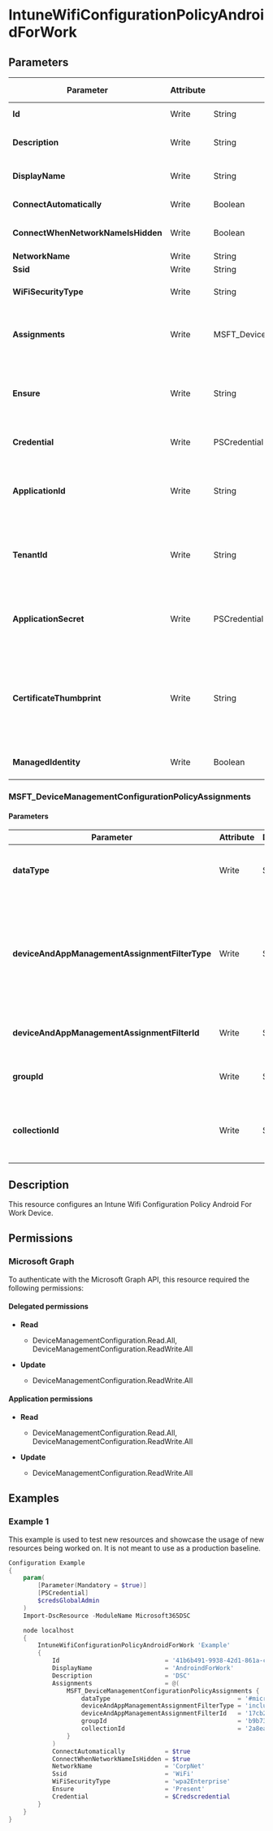 ﻿# IntuneWifiConfigurationPolicyAndroidForWork

## Parameters

| Parameter | Attribute | DataType | Description | Allowed Values |
| --- | --- | --- | --- | --- |
| **Id** | Write | String | Id of the Intune policy. | |
| **Description** | Write | String | Description of the Intune policy. | |
| **DisplayName** | Write | String | Display name of the Intune policy. | |
| **ConnectAutomatically** | Write | Boolean | Connect automatically | |
| **ConnectWhenNetworkNameIsHidden** | Write | Boolean | Connect when network name is hidden | |
| **NetworkName** | Write | String | Network name | |
| **Ssid** | Write | String | SSID | |
| **WiFiSecurityType** | Write | String | Wi-Fi security | `open`, `wpaEnterprise`, `wpa2Enterprise` |
| **Assignments** | Write | MSFT_DeviceManagementConfigurationPolicyAssignments[] | Represents the assignment to the Intune policy. | |
| **Ensure** | Write | String | Present ensures the policy exists, absent ensures it is removed. | `Present`, `Absent` |
| **Credential** | Write | PSCredential | Credentials of the Intune Admin | |
| **ApplicationId** | Write | String | Id of the Azure Active Directory application to authenticate with. | |
| **TenantId** | Write | String | Id of the Azure Active Directory tenant used for authentication. | |
| **ApplicationSecret** | Write | PSCredential | Secret of the Azure Active Directory tenant used for authentication. | |
| **CertificateThumbprint** | Write | String | Thumbprint of the Azure Active Directory application's authentication certificate to use for authentication. | |
| **ManagedIdentity** | Write | Boolean | Managed ID being used for authentication. | |

### MSFT_DeviceManagementConfigurationPolicyAssignments

#### Parameters

| Parameter | Attribute | DataType | Description | Allowed Values |
| --- | --- | --- | --- | --- |
| **dataType** | Write | String | The type of the target assignment. | `#microsoft.graph.groupAssignmentTarget`, `#microsoft.graph.allLicensedUsersAssignmentTarget`, `#microsoft.graph.allDevicesAssignmentTarget`, `#microsoft.graph.exclusionGroupAssignmentTarget`, `#microsoft.graph.configurationManagerCollectionAssignmentTarget` |
| **deviceAndAppManagementAssignmentFilterType** | Write | String | The type of filter of the target assignment i.e. Exclude or Include. Possible values are:none, include, exclude. | `none`, `include`, `exclude` |
| **deviceAndAppManagementAssignmentFilterId** | Write | String | The Id of the filter for the target assignment. | |
| **groupId** | Write | String | The group Id that is the target of the assignment. | |
| **collectionId** | Write | String | The collection Id that is the target of the assignment.(ConfigMgr) | |


## Description

This resource configures an Intune Wifi Configuration Policy Android For Work Device.

## Permissions

### Microsoft Graph

To authenticate with the Microsoft Graph API, this resource required the following permissions:

#### Delegated permissions

- **Read**

    - DeviceManagementConfiguration.Read.All, DeviceManagementConfiguration.ReadWrite.All

- **Update**

    - DeviceManagementConfiguration.ReadWrite.All

#### Application permissions

- **Read**

    - DeviceManagementConfiguration.Read.All, DeviceManagementConfiguration.ReadWrite.All

- **Update**

    - DeviceManagementConfiguration.ReadWrite.All

## Examples

### Example 1

This example is used to test new resources and showcase the usage of new resources being worked on.
It is not meant to use as a production baseline.

```powershell
Configuration Example
{
    param(
        [Parameter(Mandatory = $true)]
        [PSCredential]
        $credsGlobalAdmin
    )
    Import-DscResource -ModuleName Microsoft365DSC

    node localhost
    {
        IntuneWifiConfigurationPolicyAndroidForWork 'Example'
        {
            Id                             = '41b6b491-9938-42d1-861a-c41762040ddb'
            DisplayName                    = 'AndroindForWork'
            Description                    = 'DSC'
            Assignments                    = @(
                MSFT_DeviceManagementConfigurationPolicyAssignments {
                    dataType                                   = '#microsoft.graph.allLicensedUsersAssignmentTarget'
                    deviceAndAppManagementAssignmentFilterType = 'include'
                    deviceAndAppManagementAssignmentFilterId   = '17cb2318-cd4f-4a66-b742-6b79d4966ac7'
                    groupId                                    = 'b9b732df-9f18-4c5f-99d1-682e151ec62b'
                    collectionId                               = '2a8ea71f-039a-4ec8-8e41-5fba3ef9efba'
                }
            )
            ConnectAutomatically           = $true
            ConnectWhenNetworkNameIsHidden = $true
            NetworkName                    = 'CorpNet'
            Ssid                           = 'WiFi'
            WiFiSecurityType               = 'wpa2Enterprise'
            Ensure                         = 'Present'
            Credential                     = $Credscredential
        }
    }
}
```

